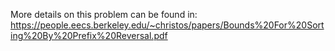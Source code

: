 More details on this problem can be found in:
https://people.eecs.berkeley.edu/~christos/papers/Bounds%20For%20Sorting%20By%20Prefix%20Reversal.pdf

